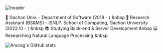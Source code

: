 ![header](https://capsule-render.vercel.app/api?type=waving&color=auto&height=300&section=header&text=RyuSangYEON&fontSize=70)


🏫 Gachon Univ. - Department of Software (2018 - ) &nbsp
🔬 Research Assistant (BS&MS) - ISNLP. School of Computing, Gachon University (2022.10 - ) &nbsp
📚 Studying Back-end & Server Development &nbsp
💻 Researching Natural Language Processing &nbsp



![Anurag's GitHub stats](https://github-readme-stats.vercel.app/api?username=YEonleo&show_icons=true&theme=radical)
